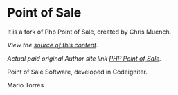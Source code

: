 Point of Sale
================================

It is a fork of Php Point of Sale, created by Chris Muench.

*View the [source of this content](https://github.com/mariofertc/pos.git).*

*Actual paid original Author site link [PHP Point of Sale](http://www.phppointofsale.com).*

Point of Sale Software, developed in Codeigniter. 

Mario Torres
